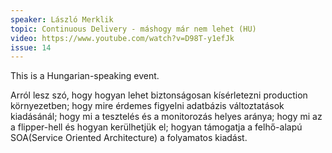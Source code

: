 ```yaml
---
speaker: László Merklik
topic: Continuous Delivery - máshogy már nem lehet (HU)
video: https://www.youtube.com/watch?v=D98T-y1efJk
issue: 14
---
```


This is a Hungarian-speaking event.

Arról lesz szó, hogy hogyan lehet biztonságosan kísérletezni production környezetben; hogy mire érdemes figyelni adatbázis változtatások kiadásánál; hogy mi a tesztelés és a monitorozás helyes aránya; hogy mi az a flipper-hell és hogyan kerülhetjük el; hogyan támogatja a felhő-alapú SOA(Service Oriented Architecture) a folyamatos kiadást.

